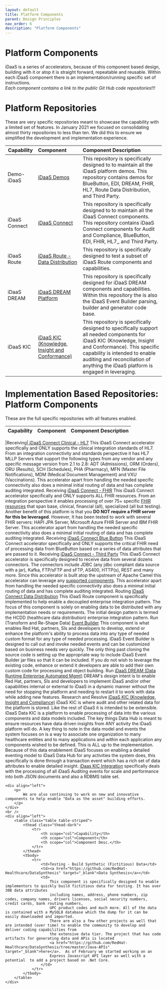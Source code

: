 ```yaml
---
layout: default
title: Platform Components
parent: Design Principles
nav_order: 6
description: "Platform Components"
---
```


# Platform Components
 iDaaS is a series of accelerators, because of this component based design, building with it or atop it is straight forward, repeatable and reusable. Within each iDaaS
component there is an implementation/running specific set of instructions.  <br />
<i>Each component contains a link to the public Git Hub code repositories!!!</i>

# Platform Repositories
These are very specific repositories meant to showcase the capability with a limited set of features. In January 2021 we focused on consolidating almost thirty repositories to less than ten. We did this to ensure we simplified the development and implementation experience.

|Capability | Component  |Component Description |
| - | :- | :- |
|Demo-iDaaS| <a href="https://github.com/RedHat-Healthcare/iDaaS-Demos" target="_blank">iDaaS Demos| This repository is specifically designed to to maintain all the iDaaS platform demos. This repository contains demos for BlueButton, EDI, DREAM, FHIR, HL7, Route Data Distribution, and Third Party.|
|iDaaS Connect|<a href="https://github.com/RedHat-Healthcare/iDaaS-Connect" target="_blank">iDaaS Connect </a>|This repository is specifically designed to to maintain all the iDaaS Connect components. This repository contains iDaaS Connect components for Audit and Compliance, BlueButton, EDI,  FHIR, HL7,, and Third Party.|
|iDaaS Route|<a href="https://github.com/RedHat-Healthcare/iDaaS-Route" target="_blank">iDaaS Route - Data Distribution|This repository is specifically designed to test a subset of iDaaS Route components and capabilities.|
|iDaaS DREAM|<a href="https://github.com/RedHat-Healthcare/iDAAS-DREAM" target="_blank">iDaaS DREAM Platform</a>|This repository is specifically designed for iDaaS DREAM components and capabilities.  Within this repository the is also the iDaaS Event Builder parsing, builder and generator code base.|
|iDaaS KIC|<a href="https://github.com/RedHat-Healthcare/iDaaS-KIC" target="_blank">iDaaS KIC (Knowledge, Insight and Conformance)</a>|This repository is specifically designed to specifically support all needed components for iDaaS KIC (Knowledge, Insight and Conformance). This specific capability is intended to enable auditing and reconciliation of anything the iDaaS platform is engaged in leveraging.|

# Implementation Based Repositories: Platform Components
 These are the full specific repositories with all features enabled.
 
|Capability | Component  |Component Description |
| - | :- | :- |

|Receiving|<a href="https://github.com/RedHat-Healthcare/iDaaS-Connect/tree/master/iDaaS-Connect-HL7" target="_blank"> iDaaS Connect Clinical - HL7</a></td>
                    <td>
                        This iDaaS Connect accelerator specifically and ONLY supports the clinical integration standards of HL7.  From an integration connectivity and standards
                        perspective it has HL7 MLLP Servers that support the following types from any vendor and any specific message
                        version from 2.1 to 2.8: ADT (Admissions), ORM (Orders), ORU (Results), SCH (Schedules), PHA (Pharmacy), MFN (Master File Notifications),
                        MDM (Medical Document Management) and VXU (Vaccinations).  This accelerator apart from handling the needed specific connectivity also does a
                        minimal initial routing of data and has complete auditing integrated.
                    </td>
                </tr>
                <tr>
                    <td>Receiving </td>
                    <td><a href="https://github.com/RedHat-Healthcare/iDaaS-Connect/tree/master/iDaaS-Connect-FHIR" target="_blank"> iDaaS Connect - FHIR</a></td>
                    <td>
                        This iDaaS Connect accelerator specifically and ONLY  supports ALL FHIR resources.  From an integration perspective it enables processing of
                        over 75+ specific <a href="https://www.hl7.org/fhir/STU3/resourcelist.html" target="_blank">FHIR resources</a> that span base, clinical, financial (all),
                        specialized (all but testing). Another benefit of this platform is that you <b>DO NOT require a FHIR server for this be leveraged</b>. However,  It has been tested to
                        work with several FHIR servers: HAPI JPA Server, Microsoft Azure FHIR Server and IBM FHIR Server. This accelerator apart from handling the needed specific
                        connectivity also does a minimal initial routing of data and has complete auditing integrated.
                    </td>
                </tr>
                <tr>
                    <td>Receiving </td>
                    <td><a href="https://github.com/RedHat-Healthcare/iDaaS-Connect/tree/master/iDaaS-Connect-BlueButton" target="_blank"> iDaaS Connect Blue Button</a></td>
                    <td>
                        This iDaaS Connect accelerator specifically and ONLY  supports the critical FHIR need of processing data from BlueButton based on a series of data attributes that
                        are passed to it.
                    </td>
                </tr>
                <tr>
                    <td>Receiving </td>
                    <td><a href="https://github.com/RedHat-Healthcare/iDaaS-Connect/tree/master/iDaaS-Connect-ThirdParty" target="_blank">iDaaS Connect - Third Party</a></td>
                    <td>
                        This iDaaS Connect accelerator is specifically designed to receive data from several dozens connectors. The connectors include JDBC (any jdbc compliant data source with a jar),
                        Kafka, FTP/sFTP and sFTP, AS400, HTTP(s), REST and many more.  Since this accelerator is built atop the upstream of Apache Camel this accelerator can
                        leverage any <a href="https://camel.apache.org/components/latest/index.html" target="_blank">supported components</a>. This accelerator apart from handling the needed specific connectivity also does a
                        minimal initial routing of data and has complete auditing integrated.
                    </td>
                </tr>
                <tr>
                    <td>Routing</td>
                    <td><a href="https://github.com/RedHat-Healthcare/iDaaS-Route/tree/master/iDaaS-Route-DataDist" target="_blank">iDaaS Connect Data Distribution</a></td>
                    <td>
                        This iDaaS Route component  is specifically implemented to help enable a decoupled enterprise integration pattern. The focus of this component is  solely 
                        on enabling data to be distributed with any implementation needs or requirements. The initial design pattern is termed the HCDD (healthcare
                        data distribution) enterprise integration pattern.
                    </td>
                </tr>
                <tr>
                    <td>Run (Transform and Re-Shape Data)</td>
                    <td><a href="https://github.com/RedHat-Healthcare/iDAAS-DREAM/tree/master/iDaaS-EventBuilder" target="_blank">Event Builder</a></td>
                    <td>
                        This component is what enables Red Hat, partners, SIs and developers to develop, extend or enhance the platform's ability to process data into any type of needed custom
                        format for any type of needed processing. iDaaS Event Builder is designed to call out and invoke needed events and can be customized based on business needs very quickly.
                        The only thing past cloning the source code is setting up the appropriate way to include iDaaS Event Builder jar files so that it can be included. If you do not wish to leverage the
                        existing code, enhance or extend it developers are able to add their own custom code for processing and object building.
                    </td>
                </tr>
                <tr>
                    <td>Run</td>
                    <td><a href="https://github.com/RedHat-Healthcare/iDaaS-DREAM/" target="_blank">iDaaS DREAM (Data Runtime Enterprise Automated Mgmt)</a></td>
                    <td>
                        DREAM's design intent is to enable Red Hat, partners, SIs and developers to implement iDaaS and/or other capabilities internal or external to iDaaS in a dynamic manner
                        without the need for stopping the platform and needing to restart it to work with data while adding new features.
                    </td>
                </tr>
                <tr>
                    <td>Research and Resolve</td>
                    <td><a href="https://github.com/RedHat-Healthcare/iDaaS-KIC" target="_blank">iDaaS KIC (Knowledge, Insight and Compliance)</a></td>
                    <td>
                        iDaaS KIC is where audit and other related data for the platform is stored. Like the rest of iDaaS it is intended to be extensible. iDaaS Data KIC is a platform to enable processing of
                        data into the various components and data models included. The key things Data Hub is meant to ensure resources have data driven insights from ANY activity the iDaaS
                        platform will do. A key thing to note in the data model and events the system focuses on is a way to associate one organization to many healthcare entities and to many
                        applications and within each application any components wished to be defined. This is ALL up to the implementation. Because of this data
                        enablement iDaaS focuses on enabling a detailed eventing model to iDaaS Data Hub for any activities the system does, this specifically is
                        done through a transaction event which has a rich set of data attributes to enable detailed insight.
                        <a href="https://github.com/RedHat-Healthcare/iDaaS-KIC/tree/master/iDaaS-KIC-Integration" target="_blank">iDaas KIC Integration</a> specifically deals with the 
                        processing of all iDaaS Auditing events for scale and performance into both JSON documents and also a RDBMS table set.
                    </td>
                </tr>
            </tbody>
        </table>
    </div>
    <br />

    <div align="left">
        <p>
            We are also continuing to work on new and innovative components to help enable "Data as the asset" building efforts.
        </p>
    </div>
    <br />
    <div align="left">
        <table class="table table-striped">
            <thead class="thead-dark">
                <tr>
                    <th scope="col">Capability</th>
                    <th scope="col">Component</th>
                    <th scope="col">Component Desc.</th>
                </tr>
            </thead>
            <tbody>
                <tr>
                    <td>Testing - Build Synthetic (Fictitious) Data</td>
                    <td><a href="https://github.com/RedHat-Healthcare/DataSynthesis" target="_blank">Data Synthesis</a></td>
                    <td>
                        This component is specifically designed to enable implementors to quickly build fictitious data for testing. It has over 30B data attributes
                        including names, address, phone numbers, zip codes, company names, drivers licenses, social security numbers, credit cards, bank routing numbers,
                        UPC product codes and much more. All of the data is contained with a MySQL8 database which the dump for it can be easily downloaded and imported.
                        There are also a few other projects as well that are intended (over time) to enable the community to develop and deliver coding capabilities from
                        the extensive data tier. The project that has code artifacts for generating data and APis is located 
                        <a href="https://github.com/RedHat-Healthcare/DataSynthesis/tree/master/Java-APIs" target="_blank">here</a>.  As of February we started working on an 
                        Express Javascript API layer as well with a potential  to add a project based on .Net Core.
                    </td>
                </tr>
            </tbody>
        </table>
    </div>
</div>

</body>
</html>
